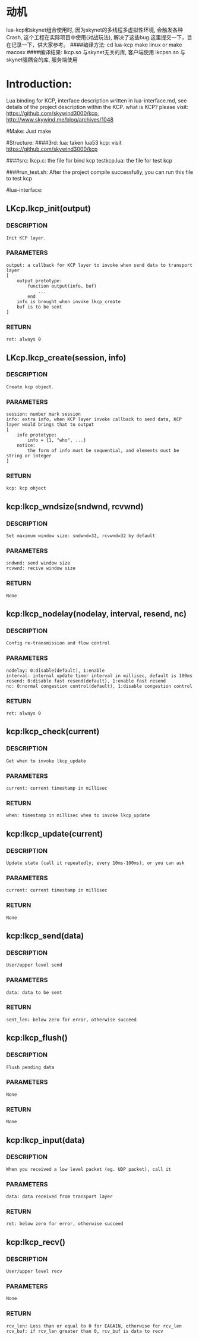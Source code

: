 # 动机
lua-kcp和skynet组合使用时, 因为skynet的多线程多虚拟性环境, 会触发各种Crash, 这个工程在实际项目中使用(对战玩法), 解决了这些bug.这里提交一下，旨在记录一下，供大家参考。 
####编译方法:
    cd lua-kcp
    make linux or make macosx
####编译结果:
    lkcp.so   与skynet无关的库, 客户端使用
    lkcpsn.so 与skynet强耦合的库, 服务端使用
# Introduction:

Lua binding for KCP, interface description written in lua-interface.md, see details of the project description within the KCP. what is KCP? please visit: https://github.com/skywind3000/kcp, http://www.skywind.me/blog/archives/1048 

#Make:
Just make

#Structure:
####3rd:
    lua: taken lua53
    kcp: visit https://github.com/skywind3000/kcp

####src:
    lkcp.c: the file for bind kcp
    testkcp.lua: the file for test kcp

####run_test.sh:
    After the project compile successfully, you can run this file to test kcp

#lua-interface:

## LKcp.lkcp_init(output)

### DESCRIPTION
    Init KCP layer.

### PARAMETERS
    output: a callback for KCP layer to invoke when send data to transport layer
    [
        output prototype:
            function output(info, buf)
                ...
            end
        info is brought when invoke lkcp_create
        buf is to be sent
    ]

### RETURN
    ret: always 0

## LKcp.lkcp_create(session, info)

### DESCRIPTION
    Create kcp object.

### PARAMETERS
    session: number mark session 
    info: extra info, when KCP layer invoke callback to send data, KCP layer would brings that to output
    [
        info prototype:
            info = {1, "who", ...}
        notice:
            the form of info must be sequential, and elements must be string or integer
    ]

### RETURN
    kcp: kcp object

## kcp:lkcp_wndsize(sndwnd, rcvwnd)

### DESCRIPTION
    Set maximum window size: sndwnd=32, rcvwnd=32 by default

### PARAMETERS
    sndwnd: send window size
    rcvwnd: recive window size

### RETURN
    None

## kcp:lkcp_nodelay(nodelay, interval, resend, nc)

### DESCRIPTION
    Config re-transmission and flow control

### PARAMETERS
    nodelay: 0:disable(default), 1:enable
    interval: internal update timer interval in millisec, default is 100ms 
    resend: 0:disable fast resend(default), 1:enable fast resend
    nc: 0:normal congestion control(default), 1:disable congestion control

### RETURN
    ret: always 0

## kcp:lkcp_check(current)

### DESCRIPTION
    Get when to invoke lkcp_update

### PARAMETERS
    current: current timestamp in millisec

### RETURN
    when: timestamp in millisec when to invoke lkcp_update 

## kcp:lkcp_update(current)

### DESCRIPTION
    Update state (call it repeatedly, every 10ms-100ms), or you can ask 

### PARAMETERS
    current: current timestamp in millisec

### RETURN
    None

## kcp:lkcp_send(data)

### DESCRIPTION
    User/upper level send

### PARAMETERS
    data: data to be sent

### RETURN
    sent_len: below zero for error, otherwise succeed

## kcp:lkcp_flush()

### DESCRIPTION
    Flush pending data

### PARAMETERS
    None

### RETURN
    None

## kcp:lkcp_input(data)

### DESCRIPTION
    When you received a low level packet (eg. UDP packet), call it

### PARAMETERS
    data: data received from transport layer

### RETURN
    ret: below zero for error, otherwise succeed 

## kcp:lkcp_recv()

### DESCRIPTION
    User/upper level recv 

### PARAMETERS
    None

### RETURN
    rcv_len: Less than or equal to 0 for EAGAIN, otherwise for rcv_len 
    rcv_buf: if rcv_len greater than 0, rcv_buf is data to recv

